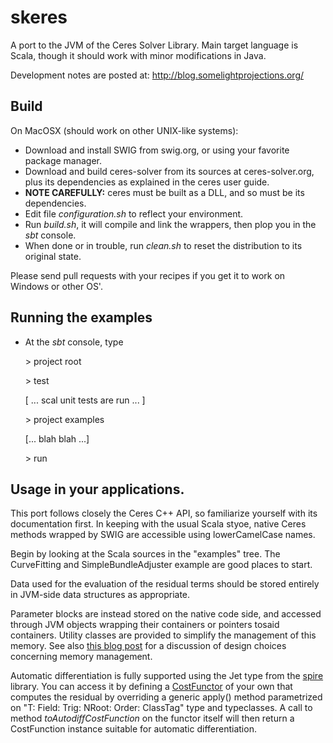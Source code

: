 # skeres

A port to the JVM of the Ceres Solver Library. Main target language is Scala,
though it should work with minor modifications in Java.

Development notes are posted at: http://blog.somelightprojections.org/

## Build
On MacOSX (should work on other UNIX-like systems):

 * Download and install SWIG from swig.org, or using your favorite package manager.
 * Download and build ceres-solver from its sources at ceres-solver.org, plus its dependencies
   as explained in the ceres user guide. 
 * **NOTE CAREFULLY:** ceres must be built as a DLL, and so must be its dependencies. 
 * Edit file *configuration.sh* to reflect your environment.
 * Run *build.sh*, it will compile and link the wrappers, then plop you in the *sbt* console.
 * When done or in trouble, run *clean.sh* to reset the distribution to its original state.

Please send pull requests with your recipes if you get it to work on Windows or
other OS'.

## Running the examples
 
 * At the *sbt* console, type
      
    \> project root
 
    \> test
     
     [ ... scal unit tests are run ... ]
     
    \> project examples
    
     [... blah blah ...]
    
    \> run
 

## Usage in your applications.

This port follows closely the Ceres C++ API, so familiarize yourself with its
documentation first. In keeping with the usual Scala styoe, native Ceres 
methods wrapped by SWIG are accessible using lowerCamelCase names. 

Begin by looking at the Scala sources in the "examples" tree. The
CurveFitting and SimpleBundleAdjuster example are good places to start.

Data used for the evaluation of the residual terms should be stored entirely in
JVM-side data structures as appropriate.

Parameter blocks are instead stored on the native code side, and accessed
through JVM objects wrapping their containers or pointers tosaid containers. 
Utility classes are provided to simplify the management of this memory. See
also [this blog post](http://blog.somelightprojections.org/2016/01/on-calling-ceres-from-scala-30-who-owns.html) 
for a discussion of design choices concerning memory management.

Automatic differentiation is fully supported using the Jet type from the
[spire](https://github.com/non/spire) library. You can access it by defining
a [CostFunctor](https://github.com/fgcallari/skeres/blob/master/core/src/main/scala/org/somelightprojections/skeres/CostFunctor.scala) 
of your own that computes the residual by overriding a generic apply() 
method parametrized on "T: Field: Trig: NRoot: Order: ClassTag" type and typeclasses.
A call to method *toAutodiffCostFunction* on the functor itself will then return
a CostFunction instance suitable for automatic differentiation.


